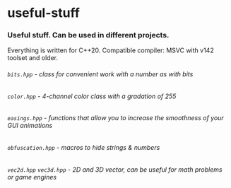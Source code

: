 # useful-stuff

### Useful stuff. Can be used in different projects.
Everything is written for C++20.
Compatible compiler: MSVC with v142 toolset and older.

###### `bits.hpp` - class for convenient work with a number as with bits
###### `color.hpp` - 4-channel color class with a gradation of 255
###### `easings.hpp` - functions that allow you to increase the smoothness of your GUI animations
###### `obfuscation.hpp` - macros to hide strings & numbers
###### `vec2d.hpp` `vec3d.hpp` - 2D and 3D vector, can be useful for math problems or game engines
